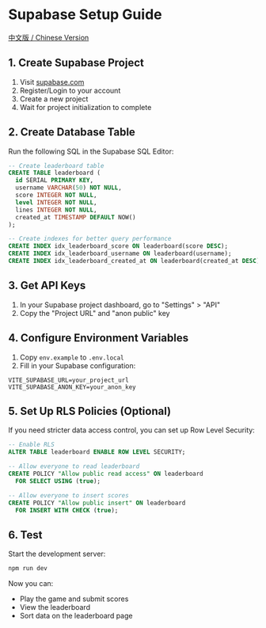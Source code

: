 # Supabase Setup Guide

[中文版 / Chinese Version](../zh/SUPABASE_SETUP_CN.md)

## 1. Create Supabase Project

1. Visit [supabase.com](https://supabase.com)
2. Register/Login to your account
3. Create a new project
4. Wait for project initialization to complete

## 2. Create Database Table

Run the following SQL in the Supabase SQL Editor:

```sql
-- Create leaderboard table
CREATE TABLE leaderboard (
  id SERIAL PRIMARY KEY,
  username VARCHAR(50) NOT NULL,
  score INTEGER NOT NULL,
  level INTEGER NOT NULL,
  lines INTEGER NOT NULL,
  created_at TIMESTAMP DEFAULT NOW()
);

-- Create indexes for better query performance
CREATE INDEX idx_leaderboard_score ON leaderboard(score DESC);
CREATE INDEX idx_leaderboard_username ON leaderboard(username);
CREATE INDEX idx_leaderboard_created_at ON leaderboard(created_at DESC);
```

## 3. Get API Keys

1. In your Supabase project dashboard, go to "Settings" > "API"
2. Copy the "Project URL" and "anon public" key

## 4. Configure Environment Variables

1. Copy `env.example` to `.env.local`
2. Fill in your Supabase configuration:

```env
VITE_SUPABASE_URL=your_project_url
VITE_SUPABASE_ANON_KEY=your_anon_key
```

## 5. Set Up RLS Policies (Optional)

If you need stricter data access control, you can set up Row Level Security:

```sql
-- Enable RLS
ALTER TABLE leaderboard ENABLE ROW LEVEL SECURITY;

-- Allow everyone to read leaderboard
CREATE POLICY "Allow public read access" ON leaderboard
  FOR SELECT USING (true);

-- Allow everyone to insert scores
CREATE POLICY "Allow public insert" ON leaderboard
  FOR INSERT WITH CHECK (true);
```

## 6. Test

Start the development server:

```bash
npm run dev
```

Now you can:
- Play the game and submit scores
- View the leaderboard
- Sort data on the leaderboard page 